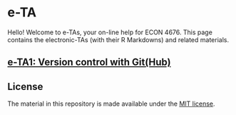 # e-TA

Hello! Welcome to e-TAs, your on-line help for ECON 4676. This page contains the electronic-TAs (with their R Markdowns) and related materials.



## [e-TA1: Version control with Git(Hub)](https://rawcdn.githack.com/ECON-4676-UNIANDES/e-TA/5a1ccea1282f1720907768388dc8f5297dd7800a/e-ta1_Git/e-ta1_Git.html)



## License

The material in this repository is made available under the [MIT license](http://opensource.org/licenses/mit-license.php). 

